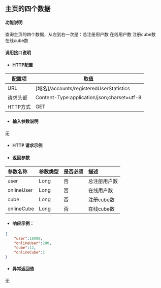 ## 主页的四个数据

#### 功能说明
查询主页的四个数据，从左到右一次是：总注册用户数 在线用户数 注册cube数 在线cube数


#### 调用接口说明

* #### HTTP配置

| 配置项 | 取值 |
| --- | --- |
| URL | \[域名\]/accounts/registeredUserStatistics|
| 请求头部 | Content-Type:application/json;charset=utf-8 |
| HTTP方式 | GET |

* #### 输入参数说明

无  


* #### HTTP 请求示例


* #### 返回参数

| 参数名称 | 参数类型 | 是否必须 | 描述 |
| :--- | :--- | :--- | :--- |
| user| Long | 否 | 总注册用户数|
|onlineUser | Long | 否 |在线用户数 |
|cube | Long | 否 | 注册cube数|
|onlineCube | Long | 否 |在线cube数 |



* #### 响应示例：

```json
{
    "user":10000,
    "onlineUser":200,
    "cube":12,
    "onlineCube":1
}
```

* #### 异常返回值

无



